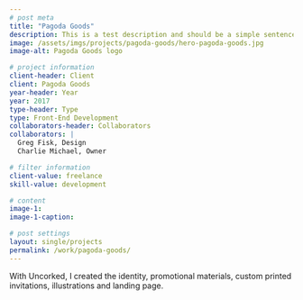 ```yaml
---
# post meta
title: "Pagoda Goods"
description: This is a test description and should be a simple sentence.
image: /assets/imgs/projects/pagoda-goods/hero-pagoda-goods.jpg
image-alt: Pagoda Goods logo

# project information
client-header: Client
client: Pagoda Goods
year-header: Year
year: 2017
type-header: Type
type: Front-End Development
collaborators-header: Collaborators
collaborators: |
  Greg Fisk, Design
  Charlie Michael, Owner

# filter information
client-value: freelance
skill-value: development

# content
image-1:
image-1-caption:

# post settings
layout: single/projects
permalink: /work/pagoda-goods/
---
```


  With Uncorked, I created the identity, promotional materials, custom printed invitations, illustrations and landing page.
